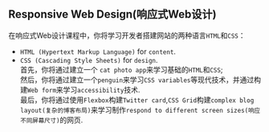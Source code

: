 ## **Responsive Web Design**(响应式Web设计)
在响应式Web设计课程中，你将学习开发者搭建网站的两种语言`HTML`和`CSS`：
* `HTML (Hypertext Markup Language)` for `content`.  
* `CSS (Cascading Style Sheets)` for `design`.  
首先，你将通过建立一个 `cat photo app`来学习基础的`HTML`和`CSS`;  
然后，你将通过建立一个`penguin`来学习`CSS variables`等现代技术，并通过构建`Web form`来学习`accessibility`技术.  
最后，你将通过使用`Flexbox`构建`Twitter card`,`CSS Grid`构建`complex blog layout(复杂的博客布局)`来学习制作`respond to different screen sizes(响应不同屏幕尺寸)`的网页. 